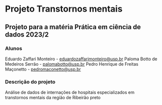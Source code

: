 # Projeto Transtornos mentais
## Projeto para a matéria Prática em ciência de dados 2023/2


### Alunos
Eduardo Zaffari Monteiro - eduardozaffarimonteiro@usp.br 
Paloma Botto de Medeiros Serrão - palomabotto@usp.br
Pedro Henrique de Freitas Maçonetto - pedromaconetto@usp.br

### Descrição do projeto
Análise de dados de internações de hospitais especializados em transtornos mentais da região de Ribeirão preto

